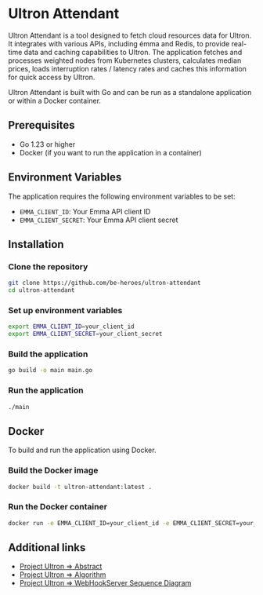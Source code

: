 # Ultron Attendant

Ultron Attendant is a tool designed to fetch cloud resources data for Ultron. It integrates with various APIs, including émma and Redis, to provide real-time data and caching capabilities to Ultron. The application fetches and processes weighted nodes from Kubernetes clusters, calculates median prices, loads interruption rates / latency rates and caches this information for quick access by Ultron.

Ultron Attendant is built with Go and can be run as a standalone application or within a Docker container.

## Prerequisites

- Go 1.23 or higher
- Docker (if you want to run the application in a container)

## Environment Variables

The application requires the following environment variables to be set:

- `EMMA_CLIENT_ID`: Your Emma API client ID
- `EMMA_CLIENT_SECRET`: Your Emma API client secret

## Installation

### Clone the repository

```sh
git clone https://github.com/be-heroes/ultron-attendant
cd ultron-attendant
```

### Set up environment variables

```sh
export EMMA_CLIENT_ID=your_client_id
export EMMA_CLIENT_SECRET=your_client_secret
```

### Build the application

```sh
go build -o main main.go
```

### Run the application

```sh
./main
```

## Docker

To build and run the application using Docker.

### Build the Docker image

```sh
docker build -t ultron-attendant:latest .
```

### Run the Docker container

```sh
docker run -e EMMA_CLIENT_ID=your_client_id -e EMMA_CLIENT_SECRET=your_client_secret ultron-attendant:latest
```

## Additional links

- [Project Ultron => Abstract](https://github.com/be-heroes/ultron/blob/main/docs/ultron_abstract.md)
- [Project Ultron => Algorithm](https://github.com/be-heroes/ultron/blob/main/docs/ultron_algorithm.md)
- [Project Ultron => WebHookServer Sequence Diagram](https://github.com/be-heroes/ultron/blob/main/docs/ultron.png)
